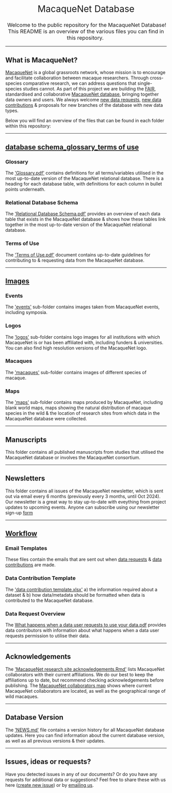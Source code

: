 <h1 style="font-weight:normal" align="center">
  &nbsp;MacaqueNet Database&nbsp;
</h1>

<h3 style="font-weight:normal" align="center">
  &nbsp;Welcome to the public repository for the MacaqueNet Database! <br> This README is an overview of the various files you can find in this repository.&nbsp;
</h3>

---

## What is MacaqueNet?

[MacaqueNet](https://macaquenet.github.io/) is a global grassroots network, whose mission is to encourage and facilitate collaboration between macaque researchers. Through cross-species comparative research, we can address questions that single-species studies cannot.
As part of this project we are building the [FAIR](https://www.go-fair.org/fair-principles/), standardised and collaborative [MacaqueNet database](https://macaquenet.github.io/database/), bringing together data owners and users. 
We always welcome [new data requests](https://docs.google.com/forms/d/e/1FAIpQLSfR3pvQBxVdw8PK0UhnTfzd2Ty85oLSY3HVHmApoq7s-n26Jg/viewform), [new data contributions](https://docs.google.com/forms/d/e/1FAIpQLSfZYgh6GKW_CmiwbJu4KPil3OUEYgnB3ZUQjMhJ3XfZs2WPhw/viewform) & proposals for new branches of the database with new data types. 

Below you will find an overview of the files that can be found in each folder within this repository:

***

## [database schema_glossary_terms of use](https://github.com/MacaqueNet/database/tree/main/database%20schema_glossary_terms%20of%20use)

### Glossary
The ['Glossary.pdf'](https://github.com/MacaqueNet/database/blob/main/database%20schema_glossary_terms%20of%20use/Glossary.pdf) contains definitions for all terms/variables utilised in the most up-to-date version of the MacaqueNet relational database. There is a heading for each database table, with definitions for each column in bullet points underneath. 

### Relational Database Schema
The ['Relational Database Schema.pdf'](https://github.com/MacaqueNet/database/blob/main/database%20schema_glossary_terms%20of%20use/Relational%20Database%20Schema.pdf) provides an overview of each data table that exists in the MacaqueNet database & shows how these tables link together in the most up-to-date version of the MacaqueNet relational database.

### Terms of Use
The ['Terms of Use.pdf'](https://github.com/MacaqueNet/database/blob/main/database%20schema_glossary_terms%20of%20use/Terms%20of%20Use.pdf) document contains up-to-date guidelines for contributing to & requesting data from the MacaqueNet database.

***

## [Images](https://github.com/MacaqueNet/database/tree/main/images)

### Events
The ['events'](https://github.com/MacaqueNet/database/tree/main/images/events) sub-folder contains images taken from MacaqueNet events, including symposia. 

### Logos
The ['logos'](https://github.com/MacaqueNet/database/tree/main/images/logos) sub-folder contains logo images for all institutions with which MacaqueNet is or has been affiliated with, including funders & universities. You can also find high resolution versions of the MacaqueNet logo.

### Macaques
The ['macaques'](https://github.com/MacaqueNet/database/tree/main/images/macaques) sub-folder contains images of different species of macaque.

### Maps
The ['maps'](https://github.com/MacaqueNet/database/tree/main/images/maps) sub-folder contains maps produced by MacaqueNet, including blank world maps, maps showing the natural distribution of macaque species in the wild & the location of research sites from which data in the MacaqueNet database were collected.

***

## Manuscripts

This folder contains all published manuscripts from studies that utilised the MacaqueNet database or involves the MacaqueNet consortium.

***

## Newsletters

This folder contains all issues of the MacaqueNet newsletter, which is sent out via email every 6 months (previously every 3 months, until Oct 2024). Our newsletter is a great way to stay up-to-date with eveything from project updates to upcoming events. Anyone can subscribe using our newsletter sign-up [form](https://docs.google.com/forms/d/e/1FAIpQLSef2OLRBd0Bd4PcgsASWWF8JEb2ZEL90XugA2lqLlRud7qDGQ/viewform?pli=1)

***

## [Workflow](https://github.com/MacaqueNet/database/blob/main/workflow/MacaqueNet%20workflow.pdf)

### Email Templates
These files contain the emails that are sent out when [data requests](https://github.com/MacaqueNet/database/blob/main/workflow/MacaqueNet%20data%20request%20emails) & [data contributions](https://github.com/MacaqueNet/database/blob/main/workflow/MacaqueNet%20data%20contribution%20emails) are made.

### Data Contribution Template
The ['data contribution template.xlsx'](https://github.com/MacaqueNet/database/blob/main/workflow/MacaqueNet%20social%20behavioral%20data%20contribution%20template.xlsx) a) the information required about a dataset & b) how data/metadata should be formatted when data is contributed to the MacaqueNet database.

### Data Request Overview
The [What happens when a data user requests to use your data.pdf](https://github.com/MacaqueNet/database/blob/main/workflow/What%20happens%20when%20a%20data%20user%20requests%20to%20use%20your%20data.pdf) provides data contributors with information about what happens when a data user requests permission to utilise their data. 

***

## Acknowledgements

The ['MacaqueNet research site acknowledgements.Rmd'](https://github.com/MacaqueNet/database/blob/main/MacaqueNet%20collaborators/MacaqueNet%20research%20sites%20acknowledgments.Rmd) lists MacaqueNet collaborators with their current affiliations. We do our best to keep the affiliations up to date, but recommend checking acknowledgements before publishing.
The [MacaqueNet collaborators map](https://github.com/MacaqueNet/database/blob/main/MacaqueNet%20collaborators/MacaqueNet%20collaborator%20map.pdf) shows where current MacaqueNet collaborators are located, as well as the geographical range of wild macaques.

***

## Database Version

The ['NEWS.md'](https://github.com/MacaqueNet/database/blob/main/NEWS.md) file contains a version history for all MacaqueNet database updates. Here you can find information about the current database version, as well as all previous versions & their updates.

***

## Issues, ideas or requests?

Have you detected issues in any of our documents? Or do you have any requests for additional data or suggestions? Feel free to share these with us here ([create new issue](https://github.com/MacaqueNet/database/issues/new/choose)) or by [emailing us](mailto:MacaqueNet@gmail.com).
